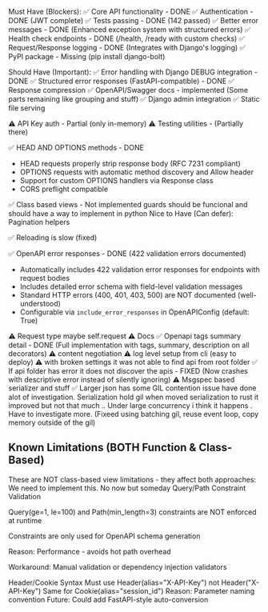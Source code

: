 Must Have (Blockers):
✅ Core API functionality - DONE
✅ Authentication - DONE (JWT complete)
✅ Tests passing - DONE (142 passed)
✅ Better error messages - DONE (Enhanced exception system with structured errors)
✅ Health check endpoints - DONE (/health, /ready with custom checks)
✅ Request/Response logging - DONE (Integrates with Django's logging)
✅ PyPI package - Missing (pip install django-bolt)

Should Have (Important):
✅ Error handling with Django DEBUG integration - DONE
✅ Structured error responses (FastAPI-compatible) - DONE
✅ Response compression
✅ OpenAPI/Swagger docs - implemented (Some parts remaining like grouping and stuff)
✅ Django admin integration
✅ Static file serving

⚠️ API Key auth - Partial (only in-memory)
⚠️ Testing utilities - (Partially there)

✅ HEAD AND OPTIONS methods - DONE

- HEAD requests properly strip response body (RFC 7231 compliant)
- OPTIONS requests with automatic method discovery and Allow header
- Support for custom OPTIONS handlers via Response class
- CORS preflight compatible

✅ Class based views - Not implemented
guards should be funcional and should have a way to implement in python
Nice to Have (Can defer):
Pagination helpers

✅ Reloading is slow (fixed)

✅ OpenAPI error responses - DONE (422 validation errors documented)

- Automatically includes 422 validation error responses for endpoints with request bodies
- Includes detailed error schema with field-level validation messages
- Standard HTTP errors (400, 401, 403, 500) are NOT documented (well-understood)
- Configurable via `include_error_responses` in OpenAPIConfig (default: True)

⚠️ Request type maybe self.request
⚠️ Docs
✅ Openapi tags summary detail - DONE (Full implementation with tags, summary, description on all decorators)
⚠️ content negotiation
⚠️ log level setup from cli (easy to deploy)
⚠️ with broken settings it was not able to find api from root folder
✅ If api folder has error it does not discover the apis - FIXED (Now crashes with descriptive error instead of silently ignoring)
⚠️ Msgspec based serializer and stuff
✅ Larger json has some GIL contention issue have done alot of investigation. Serialization hold gil when moved serialization to rust it improved but not that much .. Under large concurrency i think it happens . Have to investigate more. (Fixeed using batching gil, reuse event loop, copy memory outside of the gil)

## Known Limitations (BOTH Function & Class-Based)

These are NOT class-based view limitations - they affect both approaches:
We need to implement this. No now but someday
Query/Path Constraint Validation

Query(ge=1, le=100) and Path(min_length=3) constraints are NOT enforced at runtime

Constraints are only used for OpenAPI schema generation

Reason: Performance - avoids hot path overhead

Workaround: Manual validation or dependency injection validators

Header/Cookie Syntax
Must use Header(alias="X-API-Key") not Header("X-API-Key")
Same for Cookie(alias="session_id")
Reason: Parameter naming convention
Future: Could add FastAPI-style auto-conversion
